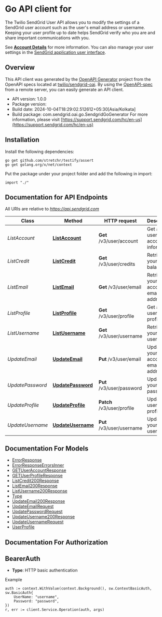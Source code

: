 # Go API client for 

The Twilio SendGrid User API allows you to modify the settings of a SendGrid user account such as the user's email address or username. Keeping your user profile up to date helps SendGrid verify who you are and share important communications with you.

See [**Account Details**](https://docs.sendgrid.com/ui/account-and-settings/account) for more information. You can also manage your user settings in the [SendGrid application user interface](https://app.sendgrid.com/account/details).

## Overview
This API client was generated by the [OpenAPI Generator](https://openapi-generator.tech) project from the OpenAPI specs located at [twilio/sendgrid-oai](https://github.com/twilio/sendgrid-oai/tree/main/spec).  By using the [OpenAPI-spec](https://www.openapis.org/) from a remote server, you can easily generate an API client.

- API version: 1.0.0
- Package version: 
- Build date: 2024-10-04T18:29:02.512612+05:30[Asia/Kolkata]
- Build package: com.sendgrid.oai.go.SendgridGoGenerator
For more information, please visit [https://support.sendgrid.com/hc/en-us](https://support.sendgrid.com/hc/en-us)

## Installation

Install the following dependencies:

```shell
go get github.com/stretchr/testify/assert
go get golang.org/x/net/context
```

Put the package under your project folder and add the following in import:

```golang
import "./"
```

## Documentation for API Endpoints

All URIs are relative to *https://api.sendgrid.com*

Class | Method | HTTP request | Description
------------ | ------------- | ------------- | -------------
*ListAccount* | [**ListAccount**](docs/ListAccount.md#listaccount) | **Get** /v3/user/account | Get a user&#39;s account information.
*ListCredit* | [**ListCredit**](docs/ListCredit.md#listcredit) | **Get** /v3/user/credits | Retrieve your credit balance
*ListEmail* | [**ListEmail**](docs/ListEmail.md#listemail) | **Get** /v3/user/email | Retrieve your account email address
*ListProfile* | [**ListProfile**](docs/ListProfile.md#listprofile) | **Get** /v3/user/profile | Get a user&#39;s profile
*ListUsername* | [**ListUsername**](docs/ListUsername.md#listusername) | **Get** /v3/user/username | Retrieve your username
*UpdateEmail* | [**UpdateEmail**](docs/UpdateEmail.md#updateemail) | **Put** /v3/user/email | Update your account email address
*UpdatePassword* | [**UpdatePassword**](docs/UpdatePassword.md#updatepassword) | **Put** /v3/user/password | Update your password
*UpdateProfile* | [**UpdateProfile**](docs/UpdateProfile.md#updateprofile) | **Patch** /v3/user/profile | Update a user&#39;s profile
*UpdateUsername* | [**UpdateUsername**](docs/UpdateUsername.md#updateusername) | **Put** /v3/user/username | Update your username


## Documentation For Models

 - [ErrorResponse](ErrorResponse.md)
 - [ErrorResponseErrorsInner](ErrorResponseErrorsInner.md)
 - [GETUserAccountResponse](GETUserAccountResponse.md)
 - [GETUserProfileResponse](GETUserProfileResponse.md)
 - [ListCredit200Response](ListCredit200Response.md)
 - [ListEmail200Response](ListEmail200Response.md)
 - [ListUsername200Response](ListUsername200Response.md)
 - [Type](Type.md)
 - [UpdateEmail200Response](UpdateEmail200Response.md)
 - [UpdateEmailRequest](UpdateEmailRequest.md)
 - [UpdatePasswordRequest](UpdatePasswordRequest.md)
 - [UpdateUsername200Response](UpdateUsername200Response.md)
 - [UpdateUsernameRequest](UpdateUsernameRequest.md)
 - [UserProfile](UserProfile.md)


## Documentation For Authorization



## BearerAuth

- **Type**: HTTP basic authentication

Example

```golang
auth := context.WithValue(context.Background(), sw.ContextBasicAuth, sw.BasicAuth{
    UserName: "username",
    Password: "password",
})
r, err := client.Service.Operation(auth, args)
```

